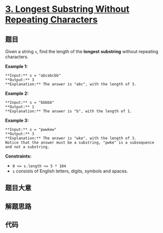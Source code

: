# [3. Longest Substring Without Repeating Characters](https://leetcode.com/problems/longest-substring-without-repeating-characters)

## 题目

Given a string `s`, find the length of the **longest** **substring** without
repeating characters.



**Example 1:**

    
    
    **Input:** s = "abcabcbb"
    **Output:** 3
    **Explanation:** The answer is "abc", with the length of 3.
    

**Example 2:**

    
    
    **Input:** s = "bbbbb"
    **Output:** 1
    **Explanation:** The answer is "b", with the length of 1.
    

**Example 3:**

    
    
    **Input:** s = "pwwkew"
    **Output:** 3
    **Explanation:** The answer is "wke", with the length of 3.
    Notice that the answer must be a substring, "pwke" is a subsequence and not a substring.
    



**Constraints:**

  * `0 <= s.length <= 5 * 104`
  * `s` consists of English letters, digits, symbols and spaces.


## 题目大意

## 解题思路

## 代码

```javascript

```
